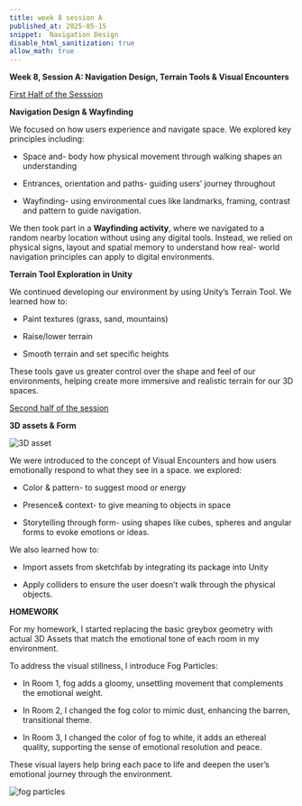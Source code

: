 ```yaml
---
title: week 8 session A
published_at: 2025-05-15
snippet:  Navigation Design
disable_html_sanitization: true
allow_math: true
---
```

**Week 8, Session A: Navigation Design, Terrain Tools & Visual Encounters**

<ins> First Half of the Sesssion</ins>

**Navigation Design & Wayfinding**

We focused on how users experience and navigate space.
We explored key principles including:

- Space and- body how physical movement through walking shapes an understanding

- Entrances, orientation and paths- guiding users’ journey throughout

- Wayfinding- using environmental cues like landmarks, framing, contrast and pattern to guide navigation.

We then took part in a **Wayfinding activity**, where we navigated to a random nearby location without using any digital tools. Instead, we relied on physical signs, layout and spatial memory to understand how real- world navigation principles can apply to digital environments.

**Terrain Tool Exploration in Unity**

We continued developing our environment by using Unity’s Terrain Tool.
We learned how to:

- Paint textures (grass, sand, mountains)

- Raise/lower terrain

- Smooth terrain and set specific heights

These tools gave us greater control over the shape and feel of our environments, helping create more immersive and realistic terrain for our 3D spaces.

<ins> Second half of the session </ins>

**3D assets & Form**

![3D asset](subfolder/pic28.png)

We were introduced to the concept of Visual Encounters and how users emotionally respond to what they see in a space.
we explored:

- Color & pattern- to suggest mood or energy

- Presence& context- to give meaning to objects in space

- Storytelling through form- using shapes like cubes, spheres and angular forms to evoke emotions or ideas.

We also learned how to:
- Import assets from sketchfab by integrating its package into Unity

- Apply colliders to ensure the user doesn’t walk through the physical objects.

**HOMEWORK**

For my homework, I started replacing the basic greybox geometry with actual 3D Assets that match the emotional tone of each room in my environment.

To address the visual stillness, I introduce Fog Particles:

- In Room 1, fog adds a gloomy, unsettling movement that complements the emotional weight.

- In Room 2, I changed the fog color to mimic dust, enhancing the barren, transitional theme.

- In Room 3, I changed the color of fog to white, it adds an ethereal quality, supporting the sense of emotional resolution and peace.

These visual layers help bring each pace to life and deepen the user’s emotional journey through the environment.

![fog particles](subfolder/pic21.png)